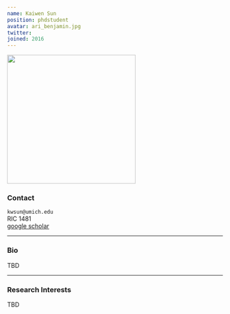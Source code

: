 ```yaml
---
name: Kaiwen Sun
position: phdstudent
avatar: ari_benjamin.jpg
twitter: 
joined: 2016
---
```


<img width="300" src="{{site.baseurl}}/images/people/{{page.avatar}}" data-action="zoom">

### Contact

<i class="fa fa-envelope-o"></i>  `kwsun@umich.edu`<br>
<i class="fa fa-building"></i> RIC 1481 <br>
<i class="fa fa-bar-chart"></i> [google scholar](https://scholar.google.com/citations?user=2-zcR_QAAAAJ&hl=en&oi=ao) <br>
 []()

<hr>

### Bio

TBD

<hr>

### Research Interests

TBD
